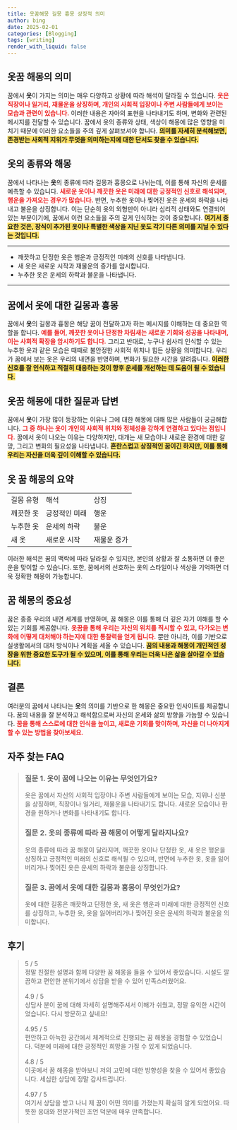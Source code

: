 ```yaml
---
title: 옷꿈해몽 길몽 흉몽 상징적 의미
author: bing
date: 2025-02-01
categories: [Blogging]
tags: [writing]
render_with_liquid: false
---
```



<h2 id='옷꿈 해몽의 의미'>옷꿈 해몽의 의미</h2>

<p>꿈에서 <b>옷</b>이 가지는 의미는 매우 다양하고 상황에 따라 해석이 달라질 수 있습니다. <b><span style="color: #ee2323;">옷은 직장이나 일거리, 재물운을 상징하며, 개인의 사회적 입장이나 주변 사람들에게 보이는 모습과 관련이 있습니다.</span></b> 이러한 내용은 자아의 표현을 나타내기도 하며, 변화와 관련된 메시지를 전달할 수 있습니다. 꿈에서 옷의 종류와 상태, 색상이 해몽에 많은 영향을 미치기 때문에 이러한 요소들을 주의 깊게 살펴보셔야 합니다. <b><span style="background-color: #ffe066;">의미를 자세히 분석해보면, 존경받는 사회적 지위가 무엇을 의미하는지에 대한 단서도 찾을 수 있습니다.</span></b></p>

<h2 id='옷의 종류와 해몽'>옷의 종류와 해몽</h2>

<p>꿈에서 나타나는 <b>옷</b>의 종류에 따라 길몽과 흉몽으로 나뉘는데, 이를 통해 자신의 운세를 예측할 수 있습니다. <b><span style="color: #ee2323;">새로운 옷이나 깨끗한 옷은 미래에 대한 긍정적인 신호로 해석되며, 행운을 가져오는 경우가 많습니다.</span></b> 반면, 누추한 옷이나 찢어진 옷은 운세의 하락을 나타내고 불운을 상징합니다. 이는 단순히 옷의 외형만이 아니라 심리적 상태와도 연결되어 있는 부분이기에, 꿈에서 이런 요소들을 주의 깊게 인식하는 것이 중요합니다. <b><span style="background-color: #ffe066;">여기서 중요한 것은, 장식이 추가된 옷이나 특별한 색상을 지닌 옷도 각기 다른 의미를 지닐 수 있다는 것입니다.</span></b></p>

<hr />

<ul>
    <li>깨끗하고 단정한 옷은 행운과 긍정적인 미래의 신호를 나타냅니다.</li>
    <li>새 옷은 새로운 시작과 재물운의 증가를 암시합니다.</li>
    <li>누추한 옷은 운세의 하락과 불운을 나타냅니다.</li>
</ul>

<hr />

<h2 id='꿈에서 옷에 대한 길몽과 흉몽'>꿈에서 옷에 대한 길몽과 흉몽</h2>

<p>꿈에서 <b>옷</b>의 길몽과 흉몽은 해당 꿈이 전달하고자 하는 메시지를 이해하는 데 중요한 역할을 합니다. <b><span style="color: #ee2323;">예를 들어, 깨끗한 옷이나 단정한 차림새는 새로운 기회와 성공을 나타내며, 이는 사회적 확장을 암시하기도 합니다.</span></b> 그리고 반대로, 누구나 쉽사리 인식할 수 있는 누추한 옷과 같은 모습은 때때로 불안정한 사회적 위치나 힘든 상황을 의미합니다. 우리가 꿈에서 보는 옷은 우리의 내면을 반영하며, 변화가 필요한 시간을 알려줍니다. <b><span style="background-color: #ffe066;">이러한 신호를 잘 인식하고 적절히 대응하는 것이 향후 운세를 개선하는 데 도움이 될 수 있습니다.</span></b></p>

<h2 id='옷꿈 해몽에 대한 질문과 답변'>옷꿈 해몽에 대한 질문과 답변</h2>

<p>꿈에서 <b>옷</b>이 가장 많이 등장하는 이유나 그에 대한 해몽에 대해 많은 사람들이 궁금해합니다. <b><span style="color: #ee2323;">그 중 하나는 옷이 개인의 사회적 위치와 정체성을 강하게 연결하고 있다는 점입니다.</span></b> 꿈에서 옷이 나오는 이유는 다양하지만, 대개는 새 모습이나 새로운 환경에 대한 갈망, 그리고 변화의 필요성을 나타냅니다. <b><span style="background-color: #ffe066;">혼란스럽고 상징적인 꿈이긴 하지만, 이를 통해 우리는 자신을 더욱 깊이 이해할 수 있습니다.</span></b></p>

<h2 id='옷 꿈 해몽의 요약'>옷 꿈 해몽의 요약</h2>

<table>
    <tr>
        <td>길몽 유형</td>
        <td>해석</td>
        <td>상징</td>
    </tr>
    <tr>
        <td>깨끗한 옷</td>
        <td>긍정적인 미래</td>
        <td>행운</td>
    </tr>
    <tr>
        <td>누추한 옷</td>
        <td>운세의 하락</td>
        <td>불운</td>
    </tr>
    <tr>
        <td>새 옷</td>
        <td>새로운 시작</td>
        <td>재물운 증가</td>
    </tr>
</table>

<p>이러한 해석은 꿈의 맥락에 따라 달라질 수 있지만, 본인의 상황과 잘 소통하면 더 좋은 운을 맞이할 수 있습니다. 또한, 꿈에서의 선호하는 옷의 스타일이나 색상을 기억하면 더욱 정확한 해몽이 가능합니다.</p>

<h2 id='꿈 해몽의 중요성'>꿈 해몽의 중요성</h2>

<p>꿈은 종종 우리의 내면 세계를 반영하며, 꿈 해몽은 이를 통해 더 깊은 자기 이해를 할 수 있는 기회를 제공합니다. <b><span style="color: #ee2323;">옷꿈을 통해 우리는 자신의 위치를 직시할 수 있고, 다가오는 변화에 어떻게 대처해야 하는지에 대한 통찰력을 얻게 됩니다.</span></b> 뿐만 아니라, 이를 기반으로 실생활에서의 대처 방식이나 계획을 세울 수 있습니다. <b><span style="background-color: #ffe066;">꿈의 내용과 해몽이 개인적인 성장을 위한 중요한 도구가 될 수 있으며, 이를 통해 우리는 더욱 나은 삶을 살아갈 수 있습니다.</span></b></p>

<h2 id='결론'>결론</h2>

<p>여러분의 꿈에서 나타나는 <b>옷</b>의 의미를 기반으로 한 해몽은 중요한 인사이트를 제공합니다. 꿈의 내용을 잘 분석하고 해석함으로써 자신의 운세와 삶의 방향을 가늠할 수 있습니다. <b><span style="color: #ee2323;">꿈을 통해 스스로에 대한 인식을 높이고, 새로운 기회를 맞이하며, 자신을 더 나아지게 할 수 있는 방법을 찾아보세요.</span></b></p>


<h2 id='자주_찾는_FAQ'>자주 찾는 FAQ</h2>
<div itemscope="" itemtype="https://schema.org/FAQPage"> 
<blockquote> 
<div itemscope="" itemprop="mainEntity" itemtype="https://schema.org/Question"> 
<h3 itemprop="name">질문 1. 옷이 꿈에 나오는 이유는 무엇인가요?</h3> 
<div itemscope="" itemprop="acceptedAnswer" itemtype="https://schema.org/Answer"> 
<span itemprop="text"> 
<p>옷은 꿈에서 자신의 사회적 입장이나 주변 사람들에게 보이는 모습, 지위나 신분을 상징하며, 직장이나 일거리, 재물운을 나타내기도 합니다. 새로운 모습이나 환경을 원하거나 변화를 나타내기도 합니다.</p> 
</span> 
</div> 
</div> 

<div itemscope="" itemprop="mainEntity" itemtype="https://schema.org/Question"> 
<h3 itemprop="name">질문 2. 옷의 종류에 따라 꿈 해몽이 어떻게 달라지나요?</h3> 
<div itemscope="" itemprop="acceptedAnswer" itemtype="https://schema.org/Answer"> 
<span itemprop="text"> 
<p>옷의 종류에 따라 꿈 해몽이 달라지며, 깨끗한 옷이나 단정한 옷, 새 옷은 행운을 상징하고 긍정적인 미래의 신호로 해석될 수 있으며, 반면에 누추한 옷, 옷을 잃어버리거나 찢어진 옷은 운세의 하락과 불운을 상징합니다.</p> 
</span> 
</div> 
</div> 

<div itemscope="" itemprop="mainEntity" itemtype="https://schema.org/Question"> 
<h3 itemprop="name">질문 3. 꿈에서 옷에 대한 길몽과 흉몽이 무엇인가요?</h3> 
<div itemscope="" itemprop="acceptedAnswer" itemtype="https://schema.org/Answer"> 
<span itemprop="text"> 
<p>옷에 대한 길몽은 깨끗하고 단정한 옷, 새 옷은 행운과 미래에 대한 긍정적인 신호를 상징하고, 누추한 옷, 옷을 잃어버리거나 찢어진 옷은 운세의 하락과 불운을 의미합니다.</p> 
</span> 
</div> 
</div> 
</blockquote> 
</div>
<h2 id='후기'>후기</h2>
<div itemscope itemtype="https://schema.org/Product">
  <blockquote>
  <div itemprop="review" itemscope itemtype="https://schema.org/Review">
      <div itemprop="reviewRating" itemscope itemtype="https://schema.org/Rating"> <span itemprop="ratingValue">5</span> / <span itemprop="bestRating">5</span> </div>
      <span itemprop="reviewBody">정말 친절한 설명과 함께 다양한 꿈 해몽을 들을 수 있어서 좋았습니다. 시설도 깔끔하고 편안한 분위기에서 상담을 받을 수 있어 만족스러웠어요.</span>
  </div>
  <br>
  <div itemprop="review" itemscope itemtype="https://schema.org/Review">
      <div itemprop="reviewRating" itemscope itemtype="https://schema.org/Rating"> <span itemprop="ratingValue">4.9</span> / <span itemprop="bestRating">5</span> </div>
      <span itemprop="reviewBody">상담사 분이 꿈에 대해 자세히 설명해주셔서 이해가 쉬웠고, 정말 유익한 시간이었습니다. 다시 방문하고 싶네요!</span>
  </div>
  <br>
  <div itemprop="review" itemscope itemtype="https://schema.org/Review">
      <div itemprop="reviewRating" itemscope itemtype="https://schema.org/Rating"> <span itemprop="ratingValue">4.95</span> / <span itemprop="bestRating">5</span> </div>
      <span itemprop="reviewBody">편안하고 아늑한 공간에서 체계적으로 진행되는 꿈 해몽을 경험할 수 있었습니다. 덕분에 미래에 대한 긍정적인 희망을 가질 수 있게 되었습니다.</span>
  </div>
  <br>
  <div itemprop="review" itemscope itemtype="https://schema.org/Review">
      <div itemprop="reviewRating" itemscope itemtype="https://schema.org/Rating"> <span itemprop="ratingValue">4.8</span> / <span itemprop="bestRating">5</span> </div>
      <span itemprop="reviewBody">이곳에서 꿈 해몽을 받아보니 저의 고민에 대한 방향성을 찾을 수 있어서 좋았습니다. 세심한 상담에 정말 감사드립니다.</span>
  </div>
  <br>
  <div itemprop="review" itemscope itemtype="https://schema.org/Review">
      <div itemprop="reviewRating" itemscope itemtype="https://schema.org/Rating"> <span itemprop="ratingValue">4.97</span> / <span itemprop="bestRating">5</span> </div>
      <span itemprop="reviewBody">여기서 상담을 받고 나니 제 꿈이 어떤 의미를 가졌는지 확실히 알게 되었어요. 따뜻한 응대와 전문가적인 조언 덕분에 매우 만족합니다.</span>
  </div>
  <br>
  </blockquote>
</div>
